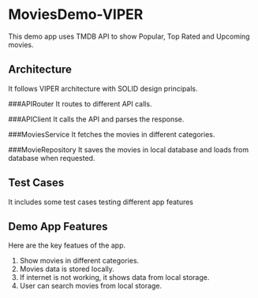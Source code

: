# MoviesDemo-VIPER
This demo app uses TMDB API to show Popular, Top Rated and Upcoming movies.

## Architecture
It follows VIPER architecture with SOLID design principals.

###APIRouter
It routes to different API calls.

###APIClient
It calls the API and parses the response.

###MoviesService
It fetches the movies in different categories.

###MovieRepository
It saves the movies in local database and loads from database when requested.

## Test Cases
It includes some test cases testing different app features

## Demo App Features 
Here are the key featues of the app.
1. Show movies in different categories.
2. Movies data is stored locally.
3. If internet is not working, it shows data from local storage.
4. User can search movies from local storage.


